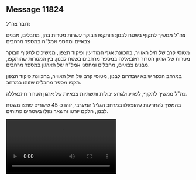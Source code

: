 ## Message 11824

דובר צה"ל:

צה"ל ממשיך לתקוף בשטח לבנון: הותקפו הבוקר עשרות מטרות בהן, מחבלים, מבנים צבאיים ומחסני אמל"ח במספר מרחבים

מטוסי קרב של חיל האוויר, בהכוונת אגף המודיעין ופיקוד הצפון, ממשיכים לתקוף הבוקר מטרות של ארגון הטרור חיזבאללה במספר מרחבים בשטח לבנון. בין המטרות שהותקפו, מבנים צבאיים, מחבלים ומחסני אמל"ח של הארגון במספר מרחבים.

במרחב הכפר שובא שבדרום לבנון, מטוסי קרב של חיל האוויר, בהכוונת פיקוד הצפון תקפו מספר מחבלים שזוהו במרחב.

צה"ל ממשיך לתקוף, לפגוע ולגרוע יכולות ותשתיות צבאיות של ארגון הטרור חיזבאללה.

בהמשך להתרעות שהופעלו במרחב הגליל המערבי, זוהו כ-45 שיגורים שחצו משטח לבנון, חלקם יורטו והשאר נפלו בשטחים פתוחים.

![Video](https://data.iron-swords.co.il/2024/September/26/https://data.iron-swords.co.il/2024/September/26/11824/11824_media.mp4)
